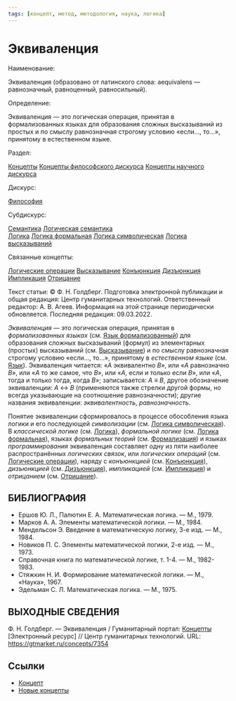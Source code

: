 ```yaml
---
tags: [концепт, метод, методология, наука, логика]
---
```

# Эквиваленция

Наименование:

Эквиваленция (образовано от латинского слова: aequivalens — равнозначный, равноценный, равносильный).

Определение:

Эквиваленция — это логическая операция, принятая в формализованных языках для образования сложных высказываний из простых и по смыслу равнозначная строгому условию «если…, то…», принятому в естественном языке.

Раздел:

[Концепты](https://gtmarket.ru/concepts/)  [Концепты философского дискурса](https://gtmarket.ru/concepts/philosophical-concepts) [Концепты научного дискурса](https://gtmarket.ru/concepts/scientific-concepts)

Дискурс:

[Философия](https://gtmarket.ru/concepts/6862)

Субдискурс:

[Семантика](https://gtmarket.ru/concepts/6933)  [Логическая семантика](https://gtmarket.ru/concepts/6905)  
[Логика](https://gtmarket.ru/concepts/6892)  [Логика формальная](https://gtmarket.ru/concepts/7028)  [Логика символическая](https://gtmarket.ru/concepts/6896)  [Логика высказываний](https://gtmarket.ru/concepts/6899)

Связанные концепты:

[Логические операции](https://gtmarket.ru/concepts/6902) [Высказывание](https://gtmarket.ru/concepts/7001) [Конъюнкция](https://gtmarket.ru/concepts/7351) [Дизъюнкция](https://gtmarket.ru/concepts/7352) [Импликация](https://gtmarket.ru/concepts/7353) [Отрицание](https://gtmarket.ru/concepts/7003)

Текст статьи: © Ф. Н. Голдберг. Подготовка электронной публикации и общая редакция: Центр гуманитарных технологий. Ответственный редактор: А. В. Агеев. Информация на этой странице периодически обновляется. Последняя редакция: 09.03.2022.

_Эквиваленция_ — это логическая операция, принятая в _формализованных языках_ (см. [Язык формализованный](https://gtmarket.ru/concepts/6936)) для образования сложных высказываний (формул) из элементарных (простых) высказываний (см. [Высказывание](https://gtmarket.ru/concepts/7001)) и по смыслу равнозначная строгому условию «если…, то…», принятому в _естественном языке_ (см. [Язык](https://gtmarket.ru/concepts/7076)). Эквиваленция читается: «_A_ эквивалентно _B_», или «_A_ равнозначно _B_», или «_A_ то же самое, что _B_», или «_A_, если и только если _B_», или «_A_, тогда и только тогда, когда _B_»; записывается: _А ≡ В_, другое обозначение эквиваленции: _A_ ↔ _B_ (применяются также стрелки другой формы, но всегда указывающие на соотношение равнозначности); другие названия эквиваленции: _эквивалентность_, _равнозначность_.

Понятие эквиваленции сформировалось в процессе обособления языка логики и его последующей _символизации_ (см. [Логика символическая](https://gtmarket.ru/concepts/6896)). В _классической логике_ (см. [Логика](https://gtmarket.ru/concepts/6892)), _формальной логике_ (см. [Логика формальная](https://gtmarket.ru/concepts/7028)), языках _формальных теорий_ (см. [Формализация](https://gtmarket.ru/concepts/6937)) и языках _программирования_ эквиваленция составляет одну из пяти наиболее распространённых _логических связок_, или _логических операций_ (см. [Логические операции](https://gtmarket.ru/concepts/6902)), наряду с _конъюнкцией_ (см. [Конъюнкция](https://gtmarket.ru/concepts/7351)), _дизъюнкцией_ (см. [Дизъюнкция](https://gtmarket.ru/concepts/7352)), _импликацией_ (см. [Импликация](https://gtmarket.ru/concepts/7353)) и _отрицанием_ (см. [Отрицание](https://gtmarket.ru/concepts/7003)).

## БИБЛИОГРАФИЯ

- Ершов Ю. Л., Палютин Е. А. Математическая логика. — М., 1979.
- Марков А. А. Элементы математической логики. — М., 1984.
- Мендельсон Э. Введение в математическую логику, 3-е изд. — М., 1984.
- Новиков П. С. Элементы математической логики, 2-е изд. — М., 1973.
- Справочная книга по математической логике, т. 1-4. — М., 1982-1983.
- Стяжкин Н. И. Формирование математической логики. — М., «Наука», 1967.
- Эдельман С. Л. Математическая логика. — М., 1975.

## ВЫХОДНЫЕ СВЕДЕНИЯ

Ф. Н. Голдберг. — Эквиваленция / Гуманитарный портал: [Концепты](https://gtmarket.ru/concepts/) [Электронный ресурс] // Центр гуманитарных технологий. URL: <https://gtmarket.ru/concepts/7354>

## Ссылки

- [Концепт](Концепт.md)
- [Новые концепты](Новые%20концепты.md)
